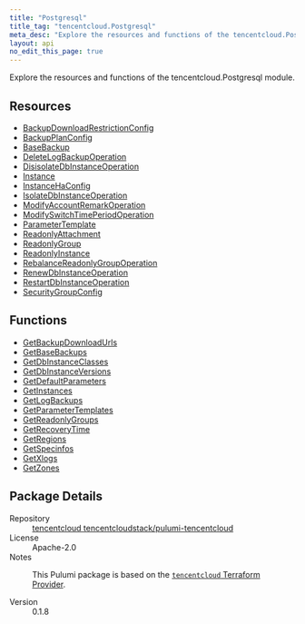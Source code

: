 ```yaml
---
title: "Postgresql"
title_tag: "tencentcloud.Postgresql"
meta_desc: "Explore the resources and functions of the tencentcloud.Postgresql module."
layout: api
no_edit_this_page: true
---
```


<!-- WARNING: this file was generated by Pulumi Docs Generator. -->
<!-- Do not edit by hand unless you're certain you know what you are doing! -->

Explore the resources and functions of the tencentcloud.Postgresql module.

<h2 id="resources">Resources</h2>
<ul class="api">
    <li><a href="backupdownloadrestrictionconfig/" title="BackupDownloadRestrictionConfig"><span class="api-symbol api-symbol--resource"></span>BackupDownloadRestrictionConfig</a></li>
    <li><a href="backupplanconfig/" title="BackupPlanConfig"><span class="api-symbol api-symbol--resource"></span>BackupPlanConfig</a></li>
    <li><a href="basebackup/" title="BaseBackup"><span class="api-symbol api-symbol--resource"></span>BaseBackup</a></li>
    <li><a href="deletelogbackupoperation/" title="DeleteLogBackupOperation"><span class="api-symbol api-symbol--resource"></span>DeleteLogBackupOperation</a></li>
    <li><a href="disisolatedbinstanceoperation/" title="DisisolateDbInstanceOperation"><span class="api-symbol api-symbol--resource"></span>DisisolateDbInstanceOperation</a></li>
    <li><a href="instance/" title="Instance"><span class="api-symbol api-symbol--resource"></span>Instance</a></li>
    <li><a href="instancehaconfig/" title="InstanceHaConfig"><span class="api-symbol api-symbol--resource"></span>InstanceHaConfig</a></li>
    <li><a href="isolatedbinstanceoperation/" title="IsolateDbInstanceOperation"><span class="api-symbol api-symbol--resource"></span>IsolateDbInstanceOperation</a></li>
    <li><a href="modifyaccountremarkoperation/" title="ModifyAccountRemarkOperation"><span class="api-symbol api-symbol--resource"></span>ModifyAccountRemarkOperation</a></li>
    <li><a href="modifyswitchtimeperiodoperation/" title="ModifySwitchTimePeriodOperation"><span class="api-symbol api-symbol--resource"></span>ModifySwitchTimePeriodOperation</a></li>
    <li><a href="parametertemplate/" title="ParameterTemplate"><span class="api-symbol api-symbol--resource"></span>ParameterTemplate</a></li>
    <li><a href="readonlyattachment/" title="ReadonlyAttachment"><span class="api-symbol api-symbol--resource"></span>ReadonlyAttachment</a></li>
    <li><a href="readonlygroup/" title="ReadonlyGroup"><span class="api-symbol api-symbol--resource"></span>ReadonlyGroup</a></li>
    <li><a href="readonlyinstance/" title="ReadonlyInstance"><span class="api-symbol api-symbol--resource"></span>ReadonlyInstance</a></li>
    <li><a href="rebalancereadonlygroupoperation/" title="RebalanceReadonlyGroupOperation"><span class="api-symbol api-symbol--resource"></span>RebalanceReadonlyGroupOperation</a></li>
    <li><a href="renewdbinstanceoperation/" title="RenewDbInstanceOperation"><span class="api-symbol api-symbol--resource"></span>RenewDbInstanceOperation</a></li>
    <li><a href="restartdbinstanceoperation/" title="RestartDbInstanceOperation"><span class="api-symbol api-symbol--resource"></span>RestartDbInstanceOperation</a></li>
    <li><a href="securitygroupconfig/" title="SecurityGroupConfig"><span class="api-symbol api-symbol--resource"></span>SecurityGroupConfig</a></li>
</ul>

<h2 id="functions">Functions</h2>
<ul class="api">
    <li><a href="getbackupdownloadurls/" title="GetBackupDownloadUrls"><span class="api-symbol api-symbol--function"></span>GetBackupDownloadUrls</a></li>
    <li><a href="getbasebackups/" title="GetBaseBackups"><span class="api-symbol api-symbol--function"></span>GetBaseBackups</a></li>
    <li><a href="getdbinstanceclasses/" title="GetDbInstanceClasses"><span class="api-symbol api-symbol--function"></span>GetDbInstanceClasses</a></li>
    <li><a href="getdbinstanceversions/" title="GetDbInstanceVersions"><span class="api-symbol api-symbol--function"></span>GetDbInstanceVersions</a></li>
    <li><a href="getdefaultparameters/" title="GetDefaultParameters"><span class="api-symbol api-symbol--function"></span>GetDefaultParameters</a></li>
    <li><a href="getinstances/" title="GetInstances"><span class="api-symbol api-symbol--function"></span>GetInstances</a></li>
    <li><a href="getlogbackups/" title="GetLogBackups"><span class="api-symbol api-symbol--function"></span>GetLogBackups</a></li>
    <li><a href="getparametertemplates/" title="GetParameterTemplates"><span class="api-symbol api-symbol--function"></span>GetParameterTemplates</a></li>
    <li><a href="getreadonlygroups/" title="GetReadonlyGroups"><span class="api-symbol api-symbol--function"></span>GetReadonlyGroups</a></li>
    <li><a href="getrecoverytime/" title="GetRecoveryTime"><span class="api-symbol api-symbol--function"></span>GetRecoveryTime</a></li>
    <li><a href="getregions/" title="GetRegions"><span class="api-symbol api-symbol--function"></span>GetRegions</a></li>
    <li><a href="getspecinfos/" title="GetSpecinfos"><span class="api-symbol api-symbol--function"></span>GetSpecinfos</a></li>
    <li><a href="getxlogs/" title="GetXlogs"><span class="api-symbol api-symbol--function"></span>GetXlogs</a></li>
    <li><a href="getzones/" title="GetZones"><span class="api-symbol api-symbol--function"></span>GetZones</a></li>
</ul>

<h2 id="package-details">Package Details</h2>
<dl class="package-details">
	<dt>Repository</dt>
	<dd><a href="https://github.com/tencentcloudstack/pulumi-tencentcloud">tencentcloud tencentcloudstack/pulumi-tencentcloud</a></dd>
	<dt>License</dt>
	<dd>Apache-2.0</dd>
	<dt>Notes</dt>
	<dd><p>This Pulumi package is based on the <a href="https://github.com/tencentcloudstack/terraform-provider-tencentcloud"><code>tencentcloud</code> Terraform Provider</a>.</p>
</dd>
	<dt>Version</dt>
	<dd>0.1.8</dd>
</dl>

